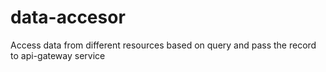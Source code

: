 # data-accesor

Access data from different resources based on query and pass the record to api-gateway service
